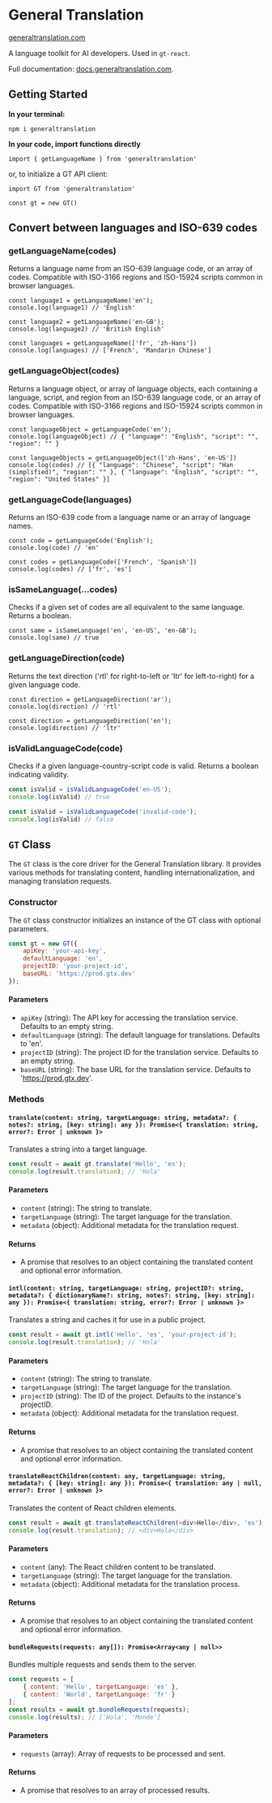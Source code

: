 # General Translation

<a href='https://www.generaltranslation.com' target="_blank">generaltranslation.com</a>

A language toolkit for AI developers. Used in `gt-react`.

Full documentation: <a href='https://docs.generaltranslation.com'>docs.generaltranslation.com</a>.

## Getting Started

<b>In your terminal:</b>

```
npm i generaltranslation
```

<b>In your code, import functions directly</b>

```
import { getLanguageName } from 'generaltranslation'
```

or, to initialize a GT API client:

```
import GT from 'generaltranslation'

const gt = new GT()
```

## Convert between languages and ISO-639 codes

### getLanguageName(codes)

Returns a language name from an ISO-639 language code, or an array of codes. Compatible with ISO-3166 regions and ISO-15924 scripts common in browser languages.

```
const language1 = getLanguageName('en');
console.log(language1) // 'English'

const language2 = getLanguageName('en-GB');
console.log(language2) // 'British English'

const languages = getLanguageName(['fr', 'zh-Hans'])
console.log(languages) // ['French', 'Mandarin Chinese']
```

### getLanguageObject(codes)

Returns a language object, or array of language objects, each containing a language, script, and region from an ISO-639 language code, or an array of codes. Compatible with ISO-3166 regions and ISO-15924 scripts common in browser languages.

```
const languageObject = getLanguageCode('en');
console.log(languageObject) // { "language": "English", "script": "", "region": "" }

const languageObjects = getLanguageObject(['zh-Hans', 'en-US'])
console.log(codes) // [{ "language": "Chinese", "script": "Han (simplified)", "region": "" }, { "language": "English", "script": "", "region": "United States" }]
```

### getLanguageCode(languages)

Returns an ISO-639 code from a language name or an array of language names.

```
const code = getLanguageCode('English');
console.log(code) // 'en'

const codes = getLanguageCode(['French', 'Spanish'])
console.log(codes) // ['fr', 'es']
```

### isSameLanguage(...codes)

Checks if a given set of codes are all equivalent to the same language. Returns a boolean.

```
const same = isSameLanguage('en', 'en-US', 'en-GB');
console.log(same) // true
```

### getLanguageDirection(code)

Returns the text direction ('rtl' for right-to-left or 'ltr' for left-to-right) for a given language code.

```
const direction = getLanguageDirection('ar');
console.log(direction) // 'rtl'

const direction = getLanguageDirection('en');
console.log(direction) // 'ltr'
```

### isValidLanguageCode(code)

Checks if a given language-country-script code is valid. Returns a boolean indicating validity.

```javascript
const isValid = isValidLanguageCode('en-US');
console.log(isValid) // true

const isValid = isValidLanguageCode('invalid-code');
console.log(isValid) // false
```

## `GT` Class

The `GT` class is the core driver for the General Translation library. It provides various methods for translating content, handling internationalization, and managing translation requests.

### Constructor

The `GT` class constructor initializes an instance of the GT class with optional parameters.

```javascript
const gt = new GT({
    apiKey: 'your-api-key',
    defaultLanguage: 'en',
    projectID: 'your-project-id',
    baseURL: 'https://prod.gtx.dev'
});
```

#### Parameters

- `apiKey` (string): The API key for accessing the translation service. Defaults to an empty string.
- `defaultLanguage` (string): The default language for translations. Defaults to 'en'.
- `projectID` (string): The project ID for the translation service. Defaults to an empty string.
- `baseURL` (string): The base URL for the translation service. Defaults to 'https://prod.gtx.dev'.

### Methods

#### `translate(content: string, targetLanguage: string, metadata?: { notes?: string, [key: string]: any }): Promise<{ translation: string, error?: Error | unknown }>`

Translates a string into a target language.

```javascript
const result = await gt.translate('Hello', 'es');
console.log(result.translation); // 'Hola'
```

#### Parameters

- `content` (string): The string to translate.
- `targetLanguage` (string): The target language for the translation.
- `metadata` (object): Additional metadata for the translation request.

#### Returns

- A promise that resolves to an object containing the translated content and optional error information.

#### `intl(content: string, targetLanguage: string, projectID?: string, metadata?: { dictionaryName?: string, notes?: string, [key: string]: any }): Promise<{ translation: string, error?: Error | unknown }>`

Translates a string and caches it for use in a public project.

```javascript
const result = await gt.intl('Hello', 'es', 'your-project-id');
console.log(result.translation); // 'Hola'
```

#### Parameters

- `content` (string): The string to translate.
- `targetLanguage` (string): The target language for the translation.
- `projectID` (string): The ID of the project. Defaults to the instance's projectID.
- `metadata` (object): Additional metadata for the translation request.

#### Returns

- A promise that resolves to an object containing the translated content and optional error information.

#### `translateReactChildren(content: any, targetLanguage: string, metadata?: { [key: string]: any }): Promise<{ translation: any | null, error?: Error | unknown }>`

Translates the content of React children elements.

```javascript
const result = await gt.translateReactChildren(<div>Hello</div>, 'es');
console.log(result.translation); // <div>Hola</div>
```

#### Parameters

- `content` (any): The React children content to be translated.
- `targetLanguage` (string): The target language for the translation.
- `metadata` (object): Additional metadata for the translation process.

#### Returns

- A promise that resolves to an object containing the translated content and optional error information.

#### `bundleRequests(requests: any[]): Promise<Array<any | null>>`

Bundles multiple requests and sends them to the server.

```javascript
const requests = [
    { content: 'Hello', targetLanguage: 'es' },
    { content: 'World', targetLanguage: 'fr' }
];
const results = await gt.bundleRequests(requests);
console.log(results); // ['Hola', 'Monde']
```

#### Parameters

- `requests` (array): Array of requests to be processed and sent.

#### Returns

- A promise that resolves to an array of processed results.